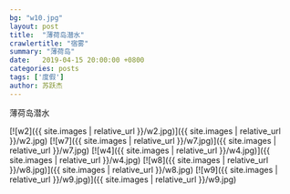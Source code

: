 ```yaml
---
bg: "w10.jpg"
layout: post
title:  "薄荷岛潜水"
crawlertitle: "宿雾"
summary: "薄荷岛"
date:   2019-04-15 20:00:00 +0800
categories: posts
tags: ['度假']
author: 苏跃杰
---
```

薄荷岛潜水

[![w2]({{ site.images | relative_url }}/w2.jpg)]({{ site.images | relative_url }}/w2.jpg)
[![w7]({{ site.images | relative_url }}/w7.jpg)]({{ site.images | relative_url }}/w7.jpg)
[![w4]({{ site.images | relative_url }}/w4.jpg)]({{ site.images | relative_url }}/w4.jpg)
[![w8]({{ site.images | relative_url }}/w8.jpg)]({{ site.images | relative_url }}/w8.jpg)
[![w9]({{ site.images | relative_url }}/w9.jpg)]({{ site.images | relative_url }}/w9.jpg)

